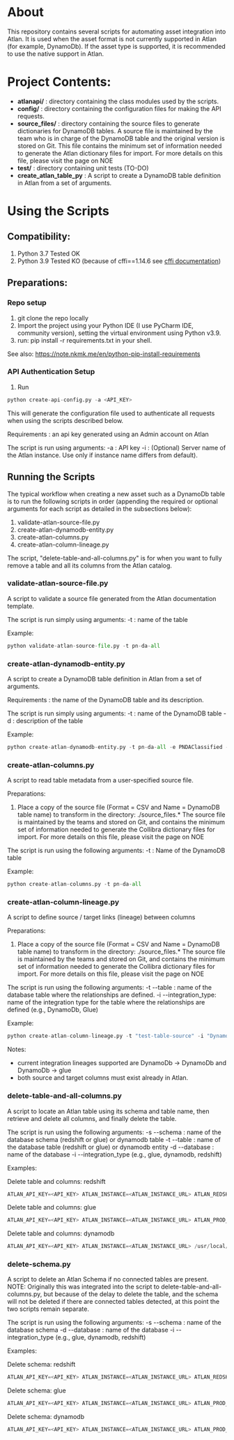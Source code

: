 # About
This repository contains several scripts for automating asset integration into Atlan. It is used when the asset format is not currently supported in Atlan (for example, DynamoDb). If the asset type is supported, it is recommended to use the native support in Atlan.

# Project Contents:
* **atlanapi/** : directory containing the class modules used by the scripts.
* **config/** : directory containing the configuration files for making the API requests.
* **source_files/** : directory containing the source files to generate dictionaries for DynamoDB tables. A source file is maintained 
   by the team who is in charge of the DynamoDB table and the original version is stored on Git. This file contains the 
   minimum set of information needed to generate the Atlan dictionary files for import.
   For more details on this file, please visit the page on NOE 
* **test/** : directory containing unit tests (TO-DO)
* **create_atlan_table_py** : A script to create a DynamoDB table definition in Atlan from a set of arguments.
# Using the Scripts

## Compatibility:
1. Python 3.7 Tested OK
2. Python 3.9 Tested KO (because of cffi==1.14.6 see [cffi documentation](https://cffi.readthedocs.io/en/release-1.14/installation.html))

## Preparations:
### Repo setup
1. git clone the repo locally
2. Import the project using your Python IDE (I use PyCharm IDE, community version), setting the virtual environment using Python v3.9.
3. run: pip install -r requirements.txt in your shell.

See also: https://note.nkmk.me/en/python-pip-install-requirements

### API Authentication Setup
1. Run 
````python
python create-api-config.py -a <API_KEY>
````

This will generate the configuration file used to authenticate all requests when using
the scripts described below. 

Requirements : an api key generated using an Admin account on Atlan

The script is run using arguments:
-a : API key
-i : (Optional) Server name of the Atlan instance. Use only if instance name differs from default).

## Running the Scripts
The typical workflow when creating a new asset such as a DynamoDb table is to run the following scripts in order (appending the required or optional arguments for each script as detailed in the subsections below):

1. validate-atlan-source-file.py
2. create-atlan-dynamodb-entity.py
3. create-atlan-columns.py
4. create-atlan-column-lineage.py

The script, "delete-table-and-all-columns.py" is for when you want to fully remove a table and all its columns from the Atlan catalog.

### validate-atlan-source-file.py
A script to validate a source file generated from the Atlan documentation template.

The script is run simply using arguments:
-t : name of the table

Example:
````python
python validate-atlan-source-file.py -t pn-da-all
````

### create-atlan-dynamodb-entity.py
A script to create a DynamoDB table definition in Atlan from a set of arguments.

Requirements : the name of the DynamoDB table and its description.

The script is run simply using arguments:
-t : name of the DynamoDB table
-d : description of the table

Example: 
````python
python create-atlan-dynamodb-entity.py -t pn-da-all -e PNDAClassified -d "DynamoDB table containing information about all annonces Promoneuve"
````

### create-atlan-columns.py
A script to read table metadata from a user-specified source file.

Preparations:
1. Place a copy of the source file (Format = CSV and Name = DynamoDB table name) to transform in the directory: ./source_files.* The source file is maintained by the teams and
   stored on Git, and contains the minimum set of information needed to generate the Collibra dictionary files for import.
   For more details on this file, please visit the page on NOE 

The script is run using the following arguments:
-t : Name of the DynamoDB table

Example: 
````python
python create-atlan-columns.py -t pn-da-all
````

### create-atlan-column-lineage.py
A script to define source / target links (lineage) between columns

Preparations:
1. Place a copy of the source file (Format = CSV and Name = DynamoDB table name) to transform in the directory: ./source_files.* The source file is maintained by the teams and
   stored on Git, and contains the minimum set of information needed to generate the Collibra dictionary files for import.
   For more details on this file, please visit the page on NOE 

The script is run using the following arguments:
-t --table : name of the database table where the relationships are defined.
-i --integration_type: name of the integration type for the table where the relationships are defined (e.g., DynamoDb, Glue)

Example: 
````python
python create-atlan-column-lineage.py -t "test-table-source" -i "DynamoDb"
````

Notes: 
* current integration lineages supported are DynamoDb -> DynamoDb and DynamoDb -> glue
* both source and target columns must exist already in Atlan.

### delete-table-and-all-columns.py
A script to locate an Atlan table using its schema and table name, then retrieve and delete
all columns, and finally delete the table.

The script is run using the following arguments:
-s --schema : name of the database schema (redshift or glue) or dynamodb table
-t --table : name of the database table (redshift or glue) or dynamodb entity
-d --database : name of the database
-i --integration_type (e.g., glue, dynamodb, redshift)

Examples: 

Delete table and columns: redshift
````python
ATLAN_API_KEY=<API_KEY> ATLAN_INSTANCE=<ATLAN_INSTANCE_URL> ATLAN_REDSHIFT_SERVER_URL=<REDSHIFT_URL> /usr/local/bin/python3.9 delete-table-and-all-columns.py -s redshift_schema_test -t redshift_table_test -d test_database -i redshift
````

Delete table and columns: glue
````python
ATLAN_API_KEY=<API_KEY> ATLAN_INSTANCE=<ATLAN_INSTANCE_URL> ATLAN_PROD_AWS_ACCOUNT_ID=<AWS_ACCOUNT_ID> /usr/local/bin/python3.9 delete-table-and-all-columns.py -s datalake_test -t test_glue_integration -d glue -i glue
````

Delete table and columns: dynamodb
````python
ATLAN_API_KEY=<API_KEY> ATLAN_INSTANCE=<ATLAN_INSTANCE_URL> /usr/local/bin/python3.9 delete-table-and-all-columns.py -s test-table-lineage -t test -d dynamo_db -i dynamodb
````

### delete-schema.py
A script to delete an Atlan Schema if no connected tables are present.  
NOTE: Originally this was integrated into the script to delete-table-and-all-columns.py, but because 
of the delay to delete the table, and the schema will not be deleted if there are connected tables 
detected, at this point the two scripts remain separate.

The script is run using the following arguments:
-s --schema : name of the database schema
-d --database : name of the database
-i --integration_type (e.g., glue, dynamodb, redshift)

Examples: 

Delete schema: redshift
````python
ATLAN_API_KEY=<API_KEY> ATLAN_INSTANCE=<ATLAN_INSTANCE_URL> ATLAN_REDSHIFT_SERVER_URL=<REDSHIFT_URL> /usr/local/bin/python3.9 delete-shema.py -s redshift_schema_test -d redshift_database_test redshift_table_test -i redshift
````

Delete schema: glue
````python
ATLAN_API_KEY=<API_KEY> ATLAN_INSTANCE=<ATLAN_INSTANCE_URL> ATLAN_PROD_AWS_ACCOUNT_ID=<AWS_ACCOUNT_ID> /usr/local/bin/python3.9 delete-schema.py -s datalake_test -t test_glue_integration -d glue -i glue
````

Delete schema: dynamodb
````python
ATLAN_API_KEY=<API_KEY> ATLAN_INSTANCE=<ATLAN_INSTANCE_URL> ATLAN_PROD_AWS_ACCOUNT_ID=<AWS_ACCOUNT_ID> /usr/local/bin/python3.9 delete-schema.py -s test-table-lineage -t test -d dynamo_db -i dynamodb
````